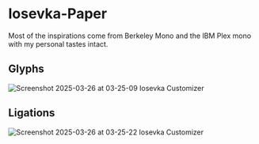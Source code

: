 # Iosevka-Paper

Most of the inspirations come from Berkeley Mono and the IBM Plex mono with my personal tastes intact.

## Glyphs

![Screenshot 2025-03-26 at 03-25-09 Iosevka Customizer](https://github.com/user-attachments/assets/d13359ab-923f-4112-b4e7-231e8b0ea77b)

## Ligations

![Screenshot 2025-03-26 at 03-25-22 Iosevka Customizer](https://github.com/user-attachments/assets/71b71a2c-c59e-4d63-93fd-2024eb9e026b)
